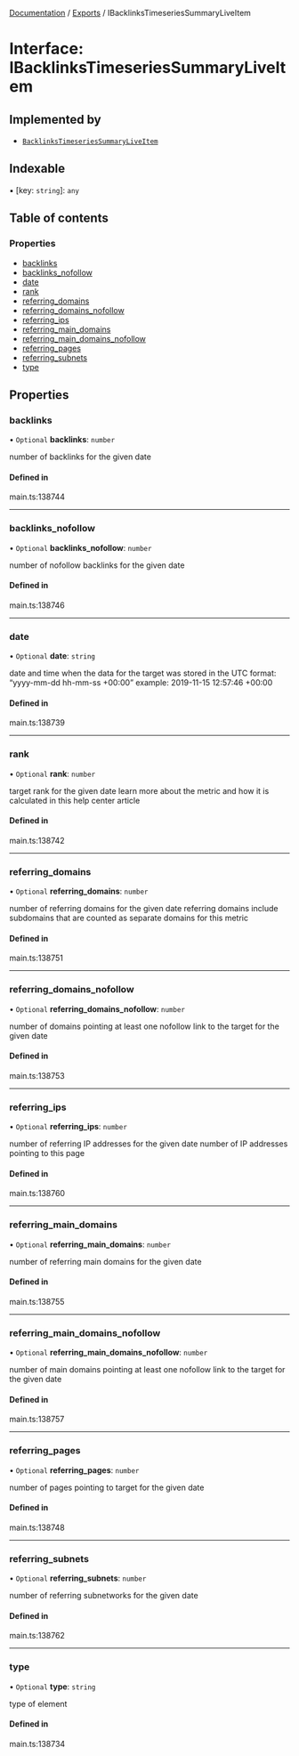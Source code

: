 [Documentation](../README.md) / [Exports](../modules.md) / IBacklinksTimeseriesSummaryLiveItem

# Interface: IBacklinksTimeseriesSummaryLiveItem

## Implemented by

- [`BacklinksTimeseriesSummaryLiveItem`](../classes/BacklinksTimeseriesSummaryLiveItem.md)

## Indexable

▪ [key: `string`]: `any`

## Table of contents

### Properties

- [backlinks](IBacklinksTimeseriesSummaryLiveItem.md#backlinks)
- [backlinks\_nofollow](IBacklinksTimeseriesSummaryLiveItem.md#backlinks_nofollow)
- [date](IBacklinksTimeseriesSummaryLiveItem.md#date)
- [rank](IBacklinksTimeseriesSummaryLiveItem.md#rank)
- [referring\_domains](IBacklinksTimeseriesSummaryLiveItem.md#referring_domains)
- [referring\_domains\_nofollow](IBacklinksTimeseriesSummaryLiveItem.md#referring_domains_nofollow)
- [referring\_ips](IBacklinksTimeseriesSummaryLiveItem.md#referring_ips)
- [referring\_main\_domains](IBacklinksTimeseriesSummaryLiveItem.md#referring_main_domains)
- [referring\_main\_domains\_nofollow](IBacklinksTimeseriesSummaryLiveItem.md#referring_main_domains_nofollow)
- [referring\_pages](IBacklinksTimeseriesSummaryLiveItem.md#referring_pages)
- [referring\_subnets](IBacklinksTimeseriesSummaryLiveItem.md#referring_subnets)
- [type](IBacklinksTimeseriesSummaryLiveItem.md#type)

## Properties

### backlinks

• `Optional` **backlinks**: `number`

number of backlinks for the given date

#### Defined in

main.ts:138744

___

### backlinks\_nofollow

• `Optional` **backlinks\_nofollow**: `number`

number of nofollow backlinks for the given date

#### Defined in

main.ts:138746

___

### date

• `Optional` **date**: `string`

date and time when the data for the target was stored
in the UTC format: “yyyy-mm-dd hh-mm-ss +00:00”
example:
2019-11-15 12:57:46 +00:00

#### Defined in

main.ts:138739

___

### rank

• `Optional` **rank**: `number`

target rank for the given date
learn more about the metric and how it is calculated in this help center article

#### Defined in

main.ts:138742

___

### referring\_domains

• `Optional` **referring\_domains**: `number`

number of referring domains for the given date
referring domains include subdomains that are counted as separate domains for this metric

#### Defined in

main.ts:138751

___

### referring\_domains\_nofollow

• `Optional` **referring\_domains\_nofollow**: `number`

number of domains pointing at least one nofollow link to the target for the given date

#### Defined in

main.ts:138753

___

### referring\_ips

• `Optional` **referring\_ips**: `number`

number of referring IP addresses for the given date
number of IP addresses pointing to this page

#### Defined in

main.ts:138760

___

### referring\_main\_domains

• `Optional` **referring\_main\_domains**: `number`

number of referring main domains for the given date

#### Defined in

main.ts:138755

___

### referring\_main\_domains\_nofollow

• `Optional` **referring\_main\_domains\_nofollow**: `number`

number of main domains pointing at least one nofollow link to the target for the given date

#### Defined in

main.ts:138757

___

### referring\_pages

• `Optional` **referring\_pages**: `number`

number of pages pointing to target for the given date

#### Defined in

main.ts:138748

___

### referring\_subnets

• `Optional` **referring\_subnets**: `number`

number of referring subnetworks for the given date

#### Defined in

main.ts:138762

___

### type

• `Optional` **type**: `string`

type of element

#### Defined in

main.ts:138734
